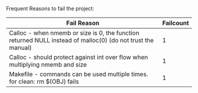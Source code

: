 Frequent Reasons to fail the project:

| Fail Reason                                                                                                 | Failcount |
| ----------------------------------------------------------------------------------------------------------- | --------- |
| Calloc - when nmemb or size is 0, the function returned NULL instead of malloc(0) (do not trust the manual) | 1         |
| Calloc - should protect against int over flow when multiplying nmemb and size                               | 1         |
| Makefile - commands can be used multiple times. for clean: rm ${OBJ} fails                                  | 1         |
